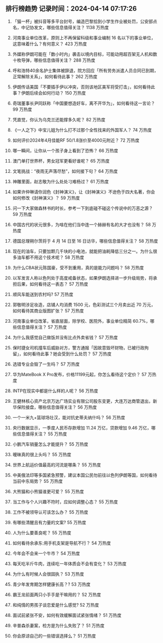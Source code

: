 
## 排行榜趋势 记录时间：2024-04-14 07:17:26
  
  1. 「猫一杯」被抖音等多平台封号，编造巴黎拾到小学生作业被处罚，公安部点名，中记协发文，哪些信息值得关注？ 1138 万热度
    
  2. 河南事业单位改革，原则上不再保留科级和事业编制 16 名以下的事业单位，这意味着什么？有何意义？ 423 万热度
    
  3. 外媒称伊朗可能在「数小时内」袭击以境内目标，可能动用超百架无人机和数十枚导弹，哪些信息值得关注？ 288 万热度
    
  4. 呼和浩特40余名护士集体被辞退，院方回应「所有劳务派遣人员合同已到期，正常解除关系」，如何看待此事？ 262 万热度
    
  5. 伊朗传话美国「不要插手伊以冲突，否则该地区美军将受打击」，如何看待此事？伊朗后续会如何行动？ 150 万热度
    
  6. 奇瑞董事长尹同跃称「中国要想造好车，离不开华为」，如何看待这一言论？ 99 万热度
    
  7. 凭直觉，你认为乌克兰还能撑多久呢？ 82 万热度
    
  8. 《一人之下》中宝儿姐为什么打不过那个全性找来的外国军人？ 74 万热度
    
  9. 如何评价2024年4月佳能RF 50/1.8涨价至4000元附近？ 72 万热度
    
  10. 哪一瞬间，让你从一个孩子身上看到了恐怖？ 66 万热度
    
  11. 澳门单打世界杯，男女冠军更看好谁呢？ 65 万热度
    
  12. 文笔挑战：“夜雨无声落尽愁”，如何接下句？ 64 万热度
    
  13. 神雕里面，赵志敬为什么处处刁难杨过？ 61 万热度
    
  14. 如果许仲琳请你润色《封神演义》，让《封神演义》不逊色于四大名著，你会如何修改《封神演义》？ 59 万热度
    
  15. 问一下大家做森林书的时长，参考一下到底碰不碰这个传说中的万恶之源？ 59 万热度
    
  16. 中国古代的状元很多，为啥在他们当中连一个赫赫有名的大才也没有？ 58 万热度
    
  17. 德国总理朔尔茨将于 4 月 14 日至 16 日访华，哪些信息值得关注？ 58 万热度
    
  18. 现在的油车，只要加颗几千块的小电池，就能把油耗降低三分之一。为什么很多油车都不用这个技术呢？ 58 万热度
    
  19. 为什么CBA状元陈国豪，受不到重用，真的是能力问题吗？ 58 万热度
    
  20. 以军发言人称以色列处于高度戒备状态，如果伊朗选择进一步升级局势，将承担后果，如何看待这一表态？ 57 万热度
    
  21. 顺风车能送到农村吗? 57 万热度
    
  22. 郭敬明涉足妆造，店铺人均消费 1500 元，色彩测试三个月卖出近 70 万元，如何看待其商业版图扩张？ 57 万热度
    
  23. 河南事业单位改革，省直层面，除学校、医院外，事业单位精简 60.7%，哪些信息值得关注？ 57 万热度
    
  24. 为什么我感觉自己做饭并没有比点外卖省钱？ 57 万热度
    
  25. 保时捷女司机撞车后威胁对方，警方通报「因故意毁坏财物，已被行政拘留」，如何看待此事？她会受到什么处罚？ 57 万热度
    
  26. 选错专业会毁了一生吗？ 57 万热度
    
  27. 华为MateBook X Pro发布，价格11199元起，你怎么看待这个定价？ 57 万热度
    
  28. INTP在现实中都是什么样的人呢？ 56 万热度
    
  29. 王健林核心资产北京万达广场实业有限公司股东变更，大连万达商管退出，新华保险接盘，哪些信息值得关注？ 56 万热度
    
  30. 一个一米九+篮球场壮汉，能对抗史蒂夫纳什吗？ 56 万热度
    
  31. 央行数据显示，一季度人民币存款增加 11.24 万亿，贷款增加 9.46 万亿，哪些信息值得关注？ 55 万热度
    
  32. 小鹏汽车销量怎么才能提升？ 55 万热度
    
  33. 暧昧真的很上头吗？ 55 万热度
    
  34. 世界上航运价值最高的河流是哪条？ 55 万热度
    
  35. 中美俄法印等多国紧急预警，建议本国公民勿前往以色列伊朗等国，如何看待当前中东局势？ 55 万热度
    
  36. 大熊猫和小熊猫谁更可爱？ 55 万热度
    
  37. 当工作与个人兴趣不符时，应如何调整心态？ 55 万热度
    
  38. 工作不被领导认可该怎么办？ 55 万热度
    
  39. 有哪些清醒且有力量的文案? 55 万热度
    
  40. 人为什么要善良呢？ 55 万热度
    
  41. 如何看待余承东:用手机支架是导航不行？ 54 万热度
    
  42. 今年会不会来一个牛市？ 54 万热度
    
  43. 每天吃半斤牛肉，连续吃一年体质会不会有变化？ 53 万热度
    
  44. 为什么有时候人会很固执？ 53 万热度
    
  45. 青少年发育期怎样健康长高？? 53 万热度
    
  46. 霸王龙前面两只小手手是干嘛用的？ 52 万热度
    
  47. 和纯情的男孩子谈恋爱是什么感觉? 52 万热度
    
  48. 面试前紧张不安，如何有效缓解面试紧张情绪？ 51 万热度
    
  49. 辛普森杀妻案，检方是为什么失败了？ 51 万热度
    
  50. 你会原谅自己的一些错误选择么？ 51 万热度
    